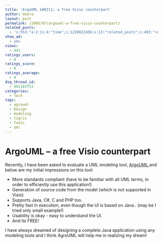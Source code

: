 ```yaml
---
title: 'ArgoUML &#8211; a free Visio counterpart'
author: Veera
layout: post
permalink: /2008/07/argouml-a-free-visio-counterpart/
related_posts:
  - 's:553:"a:2:{s:4:"time";i:1220822436;s:13:"related_posts";s:493:"<ul class="related_post"><li><a href="http://veerasundar.com/blog/2008/08/19/how-to-create-a-horizontal-navigation-website-using-jquery/" title="How to create a horizontal navigation website using JQuery.">How to create a horizontal navigation website using JQuery.</a></li><li><a href="http://veerasundar.com/blog/2008/08/01/tools-that-are-replaced-my-windows-counterparts/" title="Tools that are replaced my Windows counterparts">Tools that are replaced my Windows counterparts</a></li></ul>";}";'
show_ad:
  - yes
views:
  - 441
ratings_users:
  - 0
ratings_score:
  - 0
ratings_average:
  - 0
dsq_thread_id:
  - 891103753
categories:
  - Tech
tags:
  - agrouml
  - Design
  - modeling
  - tigris
  - Tools
  - uml
---
```

# ArgoUML &#8211; a free Visio counterpart

Recently, I have been asked to evaluate a UML modeling tool, [ArgoUML ][1]and below are my initial impressions on this tool:

 [1]: http://argouml.tigris.org/ "ArgoUML"

*   More standards compliant (have to be familiar with all UML terms, in order to efficiently use this application!)
*   Generation of source code from the model (which is not supported in Visio)
*   Supports Java, C#, C and PHP too.
*   Pretty fast in execution, even though the UI is based on Java.. (may be I tried only small example!)
*   Usability is okay - easy to understand the UI.
*   And its FREE!

I have always dreamed of designing a complete Java application using any modeling tools and I think AgroUML will help me in realizing my dream!